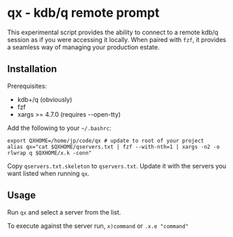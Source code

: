 # qx - kdb/q remote prompt

This experimental script provides the ability to connect to a remote kdb/q session as if you were accessing it locally. When paired with `fzf`, it provides a seamless way of managing your production estate.

## Installation

Prerequisites:
- kdb+/q (obviously)
- fzf
- xargs >= 4.7.0 (requires --open-tty)

Add the following to your `~/.bashrc`:

```
export QXHOME=/home/jp/code/qx # update to root of your project
alias qx="cat $QXHOME/qservers.txt | fzf --with-nth=1 | xargs -n2 -o rlwrap q $QXHOME/x.k -conn"
```

Copy `qservers.txt.skeleton` to `qservers.txt`. Update it with the servers you want listed when running `qx`.

## Usage

Run `qx` and select a server from the list.

To execute against the server run, `x)command` or `.x.e "command"`

